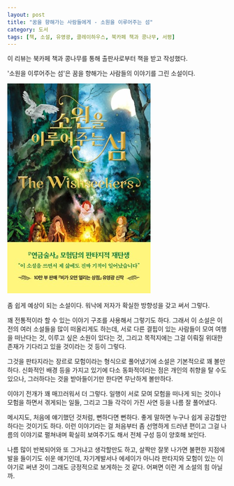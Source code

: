 ```yaml
---
layout: post
title: "꿈을 향해가는 사람들에게 - 소원을 이루어주는 섬"
category: 도서
tags: [책, 소설, 유영광, 클레이하우스, 북카페 책과 콩나무, 서평]
---
```


<div class="ftc-ad-notice">
이 리뷰는 북카페 책과 콩나무를 통해 출판사로부터 책을 받고 작성했다.
</div>



'소원을 이루어주는 섬'은
꿈을 향해가는 사람들의 이야기를 그린 소설이다.

![표지](/images/book/the-wishseekers-book.jpg)

좀 쉽게 예상이 되는 소설이다.
워낙에 저자가 확실한 방향성을 갖고 써서 그렇다.

꽤 전통적이라 할 수 있는 이야기 구조를 사용해서 그렇기도 하다.
그래서 이 소설은 이전의 여러 소설들을 많이 떠올리게도 하는데,
서로 다른 결핍이 있는 사람들이 모여 여행을 떠난다는 것,
이루고 싶은 소원이 있다는 것,
그리고 목적지에는 그걸 이뤄질 위대한 존재가 기다리고 있을 것이라는 것 등이 그렇다.

그것을 판타지라는 장르로
모험이라는 형식으로 풀어냈기에
소설은 기본적으로 꽤 볼만하다.
신화적인 배경 <!-- 및 장치 --> 등을 가지고 있기에
다소 동화적이라는 점은 개인의 취향을 탈 수도 있으나,
그러하다는 것을 받아들이기만 한다면 무난하게 볼만하다.

이야기 전개가 꽤 매끄러워서 더 그렇다.
일행이 서로 모여 모험을 떠나게 되는 것이나
모험을 하면서 겪게되는 일들,
그리고 그들 각각이 가진 사연 등을 나름 잘 풀어냈다.

메시지도, 처음에 얘기했던 것처럼, 뻔하다면 뻔하다.
좋게 말하면 누구나 쉽게 공감할만하다는 것이기도 하다.
이런 이야기라는 걸 처음부터 좀 선명하게 드러낸 편이고
그걸 나름의 이야기로 펼쳐내며
확실히 보여주기도 해서
전체 구성 등이 양호해 보인다.

나름 많이 반복되어와 또 그거냐고 생각할만도 하고,
살짝만 잘못 나가면 불편한 지점에 발을 들이기도 쉬운 얘기인데,
자기계발서나 에세이가 아니라
판타지와 모험이 있는 이야기로 써낸 것이 그래도 긍정적으로 보게하는 것 같다.
어쩌면 이런 게 소설의 힘 아닐까.
